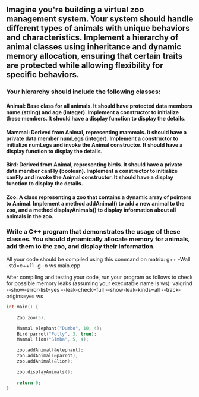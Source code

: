 ## Imagine you're building a virtual zoo management system. Your system should handle different types of animals with unique behaviors and characteristics. Implement a hierarchy of animal classes using inheritance and dynamic memory allocation, ensuring that certain traits are protected while allowing flexibility for specific behaviors.

### Your hierarchy should include the following classes:

#### Animal: Base class for all animals. It should have protected data members name (string) and age (integer). Implement a constructor to initialize these members. It should have a display function to display the details. 

#### Mammal: Derived from Animal, representing mammals. It should have a private data member numLegs (integer). Implement a constructor to initialize numLegs and invoke the Animal constructor. It should have a display function to display the details.

#### Bird: Derived from Animal, representing birds. It should have a private data member canFly (boolean). Implement a constructor to initialize canFly and invoke the Animal constructor. It should have a display function to display the details.

#### Zoo: A class representing a zoo that contains a dynamic array of pointers to Animal. Implement a method addAnimal() to add a new animal to the zoo, and a method displayAnimals() to display information about all animals in the zoo.

### Write a C++ program that demonstrates the usage of these classes. You should dynamically allocate memory for animals, add them to the zoo, and display their information.

All your code should be compiled using this command on matrix:
g++ -Wall -std=c++11 -g -o ws main.cpp

After compiling and testing your code, run your program as follows to check for possible memory leaks (assuming your executable name is ws):
valgrind --show-error-list=yes --leak-check=full --show-leak-kinds=all --track-origins=yes ws

``` C++
int main() {

    Zoo zoo(5);

    Mammal elephant("Dumbo", 10, 4);
    Bird parrot("Polly", 3, true);
    Mammal lion("Simba", 5, 4);

    zoo.addAnimal(&elephant);
    zoo.addAnimal(&parrot);
    zoo.addAnimal(&lion);

    zoo.displayAnimals();

    return 0;
}

```
